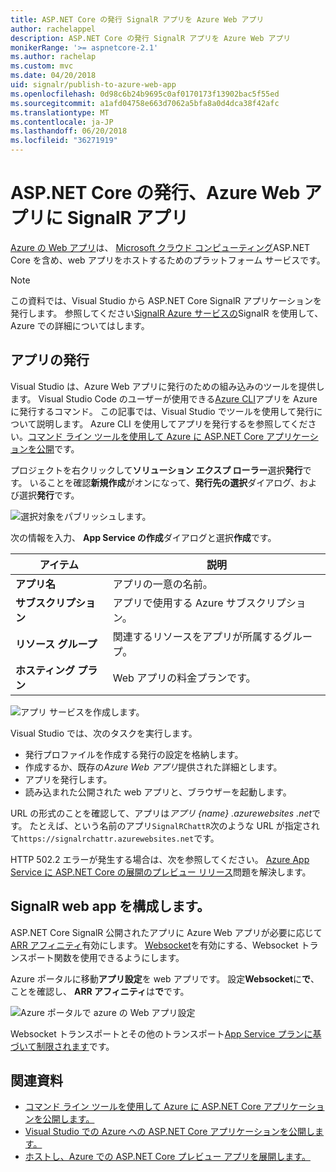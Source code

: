 ```yaml
---
title: ASP.NET Core の発行 SignalR アプリを Azure Web アプリ
author: rachelappel
description: ASP.NET Core の発行 SignalR アプリを Azure Web アプリ
monikerRange: '>= aspnetcore-2.1'
ms.author: rachelap
ms.custom: mvc
ms.date: 04/20/2018
uid: signalr/publish-to-azure-web-app
ms.openlocfilehash: 0d98c6b24b9695c0af0170173f13902bac5f55ed
ms.sourcegitcommit: a1afd04758e663d7062a5bfa8a0d4dca38f42afc
ms.translationtype: MT
ms.contentlocale: ja-JP
ms.lasthandoff: 06/20/2018
ms.locfileid: "36271919"
---
```

# <a name="publish-an-aspnet-core-signalr-app-to-an-azure-web-app"></a>ASP.NET Core の発行、Azure Web アプリに SignalR アプリ

[Azure の Web アプリ](/azure/app-service/app-service-web-overview)は、 [Microsoft クラウド コンピューティング](https://azure.microsoft.com/)ASP.NET Core を含め、web アプリをホストするためのプラットフォーム サービスです。

> [!NOTE]
> この資料では、Visual Studio から ASP.NET Core SignalR アプリケーションを発行します。 参照してください[SignalR Azure サービスの](https://azure.microsoft.com/en-gb/services/signalr-service?)SignalR を使用して、Azure での詳細についてはします。

## <a name="publish-the-app"></a>アプリの発行

Visual Studio は、Azure Web アプリに発行のための組み込みのツールを提供します。 Visual Studio Code のユーザーが使用できる[Azure CLI](/cli/azure)アプリを Azure に発行するコマンド。 この記事では、Visual Studio でツールを使用して発行について説明します。 Azure CLI を使用してアプリを発行するを参照してください。[コマンド ライン ツールを使用して Azure に ASP.NET Core アプリケーションを公開](xref:tutorials/publish-to-azure-webapp-using-cli)です。

プロジェクトを右クリックして**ソリューション エクスプ ローラー**選択**発行**です。 いることを確認**新規作成**がオンになって、**発行先の選択**ダイアログ、および選択**発行**です。

![選択対象をパブリッシュします。](publish-to-azure-web-app/_static/pick-publish-target-dialog.png)

次の情報を入力、 **App Service の作成**ダイアログと選択**作成**です。

| アイテム | 説明 |
| ---- | ----------- |
| **アプリ名** | アプリの一意の名前。 |
| **サブスクリプション** | アプリで使用する Azure サブスクリプション。 |
| **リソース グループ** | 関連するリソースをアプリが所属するグループ。  |
| **ホスティング プラン** | Web アプリの料金プランです。 |

![アプリ サービスを作成します。](publish-to-azure-web-app/_static/create-app-service-dialog.png)

Visual Studio では、次のタスクを実行します。

* 発行プロファイルを作成する発行の設定を格納します。
* 作成するか、既存の*Azure Web アプリ*提供された詳細とします。
* アプリを発行します。
* 読み込まれた公開された web アプリと、ブラウザーを起動します。

URL の形式のことを確認して、アプリは*アプリ {name} .azurewebsites .net*です。 たとえば、という名前のアプリ`SignalRChattR`次のような URL が指定されて`https://signalrchattr.azurewebsites.net`です。

HTTP 502.2 エラーが発生する場合は、次を参照してください。 [Azure App Service に ASP.NET Core の展開のプレビュー リリース](xref:host-and-deploy/azure-apps/index)問題を解決します。

## <a name="configure-signalr-web-app"></a>SignalR web app を構成します。

ASP.NET Core SignalR 公開されたアプリに Azure Web アプリが必要に応じて[ARR アフィニティ](https://en.wikipedia.org/wiki/Application_Request_Routing)有効にします。 [Websocket](xref:fundamentals/websockets)を有効にする、Websocket トランスポート関数を使用できるようにします。

Azure ポータルに移動**アプリ設定**を web アプリです。 設定**Websocket**に**で**、ことを確認し、 **ARR アフィニティ**は**で**です。

![Azure ポータルで azure の Web アプリ設定](publish-to-azure-web-app/_static/azure-web-app-settings.png)

 Websocket トランスポートとその他のトランスポート[App Service プランに基づいて制限されます](/azure/azure-subscription-service-limits#app-service-limits)です。

## <a name="related-resources"></a>関連資料

* [コマンド ライン ツールを使用して Azure に ASP.NET Core アプリケーションを公開します。](xref:tutorials/publish-to-azure-webapp-using-cli?tabs=windows)
* [Visual Studio での Azure への ASP.NET Core アプリケーションを公開します。](xref:tutorials/publish-to-azure-webapp-using-vs)
* [ホストし、Azure での ASP.NET Core プレビュー アプリを展開します。](xref:host-and-deploy/azure-apps/index#deploy-aspnet-core-preview-release-to-azure-app-service)
